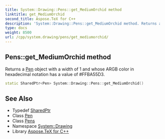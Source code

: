 ```yaml
---
title: System::Drawing::Pens::get_MediumOrchid method
linktitle: get_MediumOrchid
second_title: Aspose.TeX for C++
description: 'System::Drawing::Pens::get_MediumOrchid method. Returns a Pen object with a width of 1 and whose ARGB color in hexadecimal notation has a value of #FFBA55D3 in C++.'
type: docs
weight: 8500
url: /cpp/system.drawing/pens/get_mediumorchid/
---
```

## Pens::get_MediumOrchid method


Returns a [Pen](../../pen/) object with a width of 1 and whose ARGB color in hexadecimal notation has a value of #FFBA55D3.

```cpp
static SharedPtr<Pen> System::Drawing::Pens::get_MediumOrchid()
```

## See Also

* Typedef [SharedPtr](../../../system/sharedptr/)
* Class [Pen](../../pen/)
* Class [Pens](../)
* Namespace [System::Drawing](../../)
* Library [Aspose.TeX for C++](../../../)
